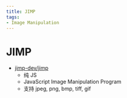 ```yaml
---
title: JIMP
tags:
- Image Manipulation
---
```



# JIMP

- [jimp-dev/jimp](https://github.com/jimp-dev/jimp)
  - 纯 JS
  - JavaScript Image Manipulation Program
  - 支持 jpeg, png, bmp, tiff, gif
